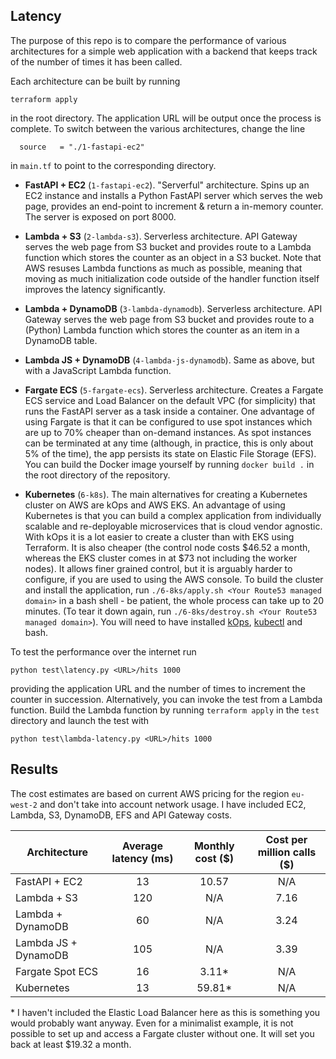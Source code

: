 ## Latency

The purpose of this repo is to compare the performance of various architectures for a simple web application with a backend that keeps track of the number of times it has been called.

Each architecture can be built by running
```
terraform apply
```
in the root directory. The application URL will be output once the process is complete. To switch between the various architectures, change the line
```
  source   = "./1-fastapi-ec2"
```
in `main.tf` to point to the corresponding directory.

* **FastAPI + EC2** (`1-fastapi-ec2`). "Serverful" architecture. Spins up an EC2 instance and installs a Python FastAPI server which serves the web page, provides an end-point to increment & return a in-memory counter. The server is exposed on port 8000.

* **Lambda + S3** (`2-lambda-s3`). Serverless architecture. API Gateway serves the web page from S3 bucket and provides route to a Lambda function which stores the counter as an object in a S3 bucket. Note that AWS resuses Lambda functions as much as possible, meaning that moving as much initialization code outside of the handler function itself improves the latency significantly.

* **Lambda + DynamoDB** (`3-lambda-dynamodb`). Serverless architecture. API Gateway serves the web page from S3 bucket and provides route to a (Python) Lambda function which stores the counter as an item in a DynamoDB table.

* **Lambda JS + DynamoDB** (`4-lambda-js-dynamodb`). Same as above, but with a JavaScript Lambda function.

* **Fargate ECS** (`5-fargate-ecs`). Serverless architecture. Creates a Fargate ECS service and Load Balancer on the default VPC (for simplicity) that runs the FastAPI server as a task inside a container. One advantage of using Fargate is that it can be configured to use spot instances which are up to 70% cheaper than on-demand instances. As spot instances can be terminated at any time (although, in practice, this is only about 5% of the time), the app persists its state on Elastic File Storage (EFS). You can build the Docker image yourself by running `docker build .` in the root directory of the repository.

* **Kubernetes** (`6-k8s`). The main alternatives for creating a Kubernetes cluster on AWS are kOps and AWS EKS. An advantage of using Kubernetes is that you can build a complex application from individually scalable and re-deployable microservices that is cloud vendor agnostic. With kOps it is a lot easier to create a cluster than with EKS using Terraform. It is also cheaper (the control node costs $46.52 a month, whereas the EKS cluster comes in at $73 not including the worker nodes). It allows finer grained control, but it is arguably harder to configure, if you are used to using the AWS console. To build the cluster and install the application, run `./6-8ks/apply.sh <Your Route53 managed domain>` in a bash shell - be patient, the whole process can take up to 20 minutes. (To tear it down again, run `./6-8ks/destroy.sh <Your Route53 managed domain>`). You will need to have installed [kOps](https://kops.sigs.k8s.io/getting_started/install/), [kubectl](https://kubernetes.io/docs/tasks/tools/) and bash.

To test the performance over the internet run
```
python test\latency.py <URL>/hits 1000
```
providing the application URL and the number of times to increment the counter in succession. Alternatively, you can invoke the test from a Lambda function. Build the Lambda function by running `terraform apply` in the `test` directory and launch the test with
```
python test\lambda-latency.py <URL>/hits 1000
```

## Results

The cost estimates are based on current AWS pricing for the region `eu-west-2` and don't take into account network usage. I have included EC2, Lambda, S3, DynamoDB, EFS and API Gateway costs.

| Architecture         | Average latency (ms) | Monthly cost ($) | Cost per million calls ($) |
|----------------------|:--------------------:|:----------------:|:--------------------------:|
| FastAPI + EC2        | 13                   | 10.57            | N/A                        |
| Lambda + S3          | 120                  | N/A              | 7.16                       |
| Lambda + DynamoDB    | 60                   | N/A              | 3.24                       |
| Lambda JS + DynamoDB | 105                  | N/A              | 3.39                       |
| Fargate Spot ECS     | 16                   | 3.11\*           | N/A                        |
| Kubernetes           | 13                   | 59.81\*          | N/A                        |

\* I haven't included the Elastic Load Balancer here as this is something you would probably want anyway. Even for a minimalist example, it is not possible to set up and access a Fargate cluster without one. It will set you back at least $19.32 a month.
